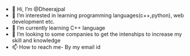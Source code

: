 - 👋 Hi, I’m @Dheerajpal
- 👀 I’m interested in learning programming languages(c++,python), web development etc.
- 🌱 I’m currently learning C++ language 
- 💞️ I’m looking to some companies to get the intenships to increase my skill and knowledge
- 📫 How to reach me- By my email id 

<!---
Dheerajpal1234/Dheerajpal1234 is a ✨ special ✨ repository because its `README.md` (this file) appears on your GitHub profile.
You can click the Preview link to take a look at your changes.
--->
